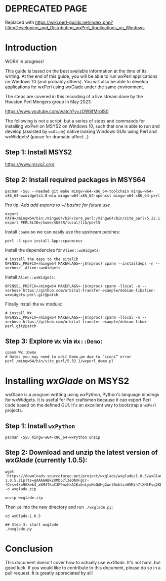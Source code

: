 # DEPRECATED PAGE

Replaced with https://wiki.perl-guilds.net/index.php?title=Developing_and_Distributing_wxPerl_Applications_on_Windows

# Introduction

WORK in progress!

This guide is based on the best available information at the time
of its writing. At the end of this guide, you will be able to run
wxPerl applications on Windows 10 (and probably others). You will
also be able to develop applications for wxPerl using wxGlade under
the same environment.

The steps are covered in this recording of a live stream done by the
Houston Perl Mongers group in May 2023.

https://www.youtube.com/watch?v=zOW8fMrpIS0

The following is not a script, but a series of steps and commands for
installing wxPerl on MSYS2 on Windows 10, such that one is able to run
and develop (assisted by `wxGlade`) native looking Windows GUIs using
Perl and wxWidgets! (pause for dramatic affect...)

## Step 1: Install MSYS2

https://www.msys2.org/

## Step 2: Install required packages in MSYS64

```
pacman -Syu --needed git make mingw-w64-x86_64-toolchain mingw-w64-x86_64-wxwidgets3.0-msw mingw-w64-x86_64-openssl mingw-w64-x86_64-perl
```

Pro tip: _Add add exports to ~/.bashrc for future use_

```
export PATH=/mingw64/bin:/mingw64/bin/core_perl:/mingw64/bin/site_perl/5.32.1:$PATH
export PERL5LIB=/home/$USER/local/lib/perl5
```

Install `cpanm` so  we can easily use the upstream patches:

```
perl -S cpan install App::cpanminus
```

Install the dependencies for `Alien::wxWidgets`:

```
# install the deps to the sitelib
OPENSSL_PREFIX=/mingw64 MAKEFLAGS=-j$(nproc) cpanm --installdeps -n --verbose  Alien::wxWidgets
```

Install `Alien::wxWidgets`:

```
OPENSSL_PREFIX=/mingw64 MAKEFLAGS=-j$(nproc) cpanm -llocal -n --verbose https://github.com/orbital-transfer-example/debian-libalien-wxwidgets-perl.git@patch
```

Finally install the `Wx` module:

```
# install Wx
OPENSSL_PREFIX=/mingw64 MAKEFLAGS=-j$(nproc) cpanm -llocal -n --verbose https://github.com/orbital-transfer-example/debian-libwx-perl.git@patch
```

## Step 3: Explore `Wx` via `Wx::Demo`:

```
cpanm Wx::Demo
# Note: you may need to edit Demo.pm due to “icons” error
perl /mingw64/bin/site_perl/5.32.1/wxperl_demo.pl
```

# Installing _wxGlade_ on MSYS2

wxGlade is a program writting using _wxPython_, Python's language bindings for wxWidgets. It is
useful for Perl craftsmen because it can export Perl code based on the defined GUI. It's an excellent
way to bootstrap a `wxPerl` projects.


## Step 1: Install `wxPython`

```
pacman -Syu mingw-w64-x86_64-wxPython unzip
```

## Step 2: Download and unzip the latest version of _wxGlade_ (currently 1.0.5):


```
wget 'https://downloads.sourceforge.net/project/wxglade/wxglade/1.0.5/wxGlade-1.0.5.zip?ts=gAAAAABkZRMb57l3eOhXFgCr-fQrsv4ko96Xek4_x6M4TkaC3P9nzhkA1KabnLysHoQAHg2wnl0xhtzaH5Mih7tXHtFvq2KbaA%3D%3D&r=https%3A%2F%2Fsourceforge.net%2Fprojects%2Fwxglade%2Ffiles%2Flatest%2Fdownload' -o wxglade.zip 

unzip wxglade.zip
```

Then `cd` into the new directory and run `./wxglade.py`:

```
cd wxGlade-1.0.5

## Step 3: start wxglade
./wxglade.py
```

# Conclusion

This document doesn't cover how to actually use _wxGlade_. It's not hard, but good luck. If you would
like to contribute to this document, please do so in a pull request. It is greatly appreciated by all!

